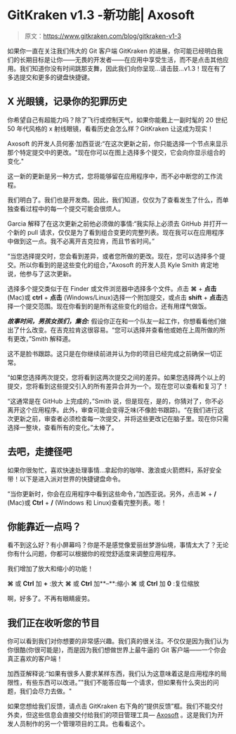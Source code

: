 # GitKraken v1.3 -新功能| Axosoft

> 原文：<https://www.gitkraken.com/blog/gitkraken-v1-3>

如果你一直在关注我们伟大的 Git 客户端 GitKraken 的进展，你可能已经明白我们的长期目标是让你——无畏的开发者——在应用中享受生活，而不是点击其他应用。我们知道你没有时间跳那支舞，因此我们向你呈现…请击鼓…v1.3！现在有了多选提交和更多的键盘快捷键。

## **X 光眼镜，记录你的犯罪历史**

你希望自己有超能力吗？除了飞行或控制天气，如果你能戴上一副时髦的 20 世纪 50 年代风格的 x 射线眼镜，看看历史会怎么样？GitKraken 让这成为现实！

Axosoft 的开发人员何塞·加西亚说:“在这次更新之前，你只能选择一个节点来显示那个特定提交中的更改。"现在你可以在图上选择多个提交，它会向你显示组合的变化."

这一新的更新是另一种方式，您将能够留在应用程序中，而不必中断您的工作流程。

我们明白了。我们也是开发商。因此，我们知道，仅仅为了查看发生了什么，而单独查看过程中的每一个提交可能会很烦人。

Garcia 解释了在这次更新之前他必须做的事情:“我实际上必须去 GitHub 并打开一个新的 pull 请求，仅仅是为了看到组合变更的完整列表。现在我可以在应用程序中做到这一点。我不必离开吉克拉肯，而且节省时间。”

“当您选择提交时，您会看到差异，或者您所做的更改。现在，您可以选择多个提交。所以你看到的是这些变化的组合，”Axosoft 的开发人员 Kyle Smith 肯定地说，他参与了这次更新。

选择多个提交类似于在 Finder 或文件浏览器中选择多个文件。点击 **⌘** + **点击** (Mac)或 **ctrl** + **点击** (Windows/Linux)选择一个附加提交，或点击 **shift** + **点击**选择一个提交范围。现在你看到的是所有这些变化的组合。还有用煤气做饭。

***故事时间，男孩女孩们，集合:*** 假设你正在和一个队友一起工作，你想看看他们做出了什么改变。在吉克拉肯这很容易。“您可以选择并查看他或她在上周所做的所有更改，”Smith 解释道。

这不是脸书跟踪。这只是在你继续前进并认为你的项目已经完成之前确保一切正常。

“如果您选择两次提交，您将看到这两次提交之间的差异。如果您选择两个以上的提交，您将看到这些提交引入的所有差异合并为一个。现在您可以查看和复习了！

“这通常是在 GitHub 上完成的，”Smith 说，但是现在，是的，你猜对了，你不必离开这个应用程序。此外，审查可能会变得乏味(不像脸书跟踪)。“在我们进行这次更新之前，审查者必须检查每一次提交，并将这些更改记在脑子里。现在你只需选择一整块，查看所有的变化。”太棒了。

## 去吧，走捷径吧

如果你很匆忙，喜欢快速处理事情…拿起你的咖啡、激浪或火箭燃料，系好安全带！以下是进入派对世界的快捷键盘命令。

“当你更新时，你会在应用程序中看到这些命令，”加西亚说。另外，点击⌘ + **/** (Mac)或 **Ctrl** + **/** (Windows 和 Linux)查看完整列表。嘭！

## 你能靠近一点吗？

看不到这么好？有小屏幕吗？你是不是感觉像爱丽丝梦游仙境，事情太大了？无论你有什么问题，你都可以根据你的视觉舒适度来调整应用程序。

我们增加了放大和缩小的功能！

**⌘** 或 **Ctrl** 加 **+** :放大
**⌘** 或 **Ctrl** 加**–**:缩小
**⌘** 或 **Ctrl** 加 **0** :复位缩放

啊，好多了。不再有眼睛疲劳。

## **我们正在收听您的节目**

你可以看到我们对你想要的非常感兴趣。我们真的很关注。不仅仅是因为我们认为你很酷(你很可能是)，而是因为我们想做世界上最牛逼的 Git 客户端——一个你会真正喜欢的客户端！

加西亚解释说:“如果有很多人要求某样东西，我们认为这意味着这是应用程序的局限性，有些东西可以改进。”"我们不能答应每一个请求，但如果有什么突出的问题，我们会尽力去做。"

如果您想给我们反馈，请点击 GitKraken 右下角的“提供反馈”框。我们不能交付外卖，但这些信息会直接交付给我们的项目管理工具— [Axosoft](https://www.axosoft.com/) 。这是我们为开发人员制作的另一个管理项目的工具。也看看这个。